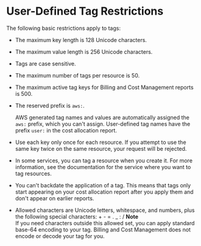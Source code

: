 # User\-Defined Tag Restrictions<a name="allocation-tag-restrictions"></a>

The following basic restrictions apply to tags:
+ The maximum key length is 128 Unicode characters\.
+ The maximum value length is 256 Unicode characters\.
+ Tags are case sensitive\.
+ The maximum number of tags per resource is 50\.
+ The maximum active tag keys for Billing and Cost Management reports is 500\.
+ The reserved prefix is `aws:`\.

  AWS generated tag names and values are automatically assigned the `aws:` prefix, which you can't assign\. User\-defined tag names have the prefix `user:` in the cost allocation report\.
+ Use each key only once for each resource\. If you attempt to use the same key twice on the same resource, your request will be rejected\.
+ In some services, you can tag a resource when you create it\. For more information, see the documentation for the service where you want to tag resources\.
+ You can't backdate the application of a tag\. This means that tags only start appearing on your cost allocation report after you apply them and don't appear on earlier reports\.
+ Allowed characters are Unicode letters, whitespace, and numbers, plus the following special characters: \+ \- = \. \_ : /
**Note**  
If you need characters outside this allowed set, you can apply standard base\-64 encoding to your tag\. Billing and Cost Management does not encode or decode your tag for you\.